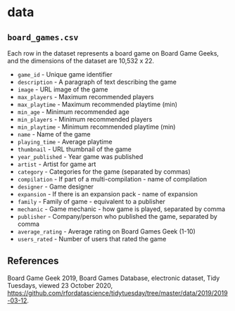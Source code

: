 # data

## `board_games.csv`

Each row in the dataset represents a board game on Board Game Geeks, and the dimensions of the dataset are 10,532 x 22.

 - `game_id` - Unique game identifier
 - `description` - A paragraph of text describing the game
 - `image` - URL image of the game
 - `max_players` - Maximum recommended players
 - `max_playtime` - Maximum recommended playtime (min)
 - `min_age` - Minimum recommended age
 - `min_players` - Minimum recommended players
 - `min_playtime` - Minimum recommended playtime (min)
 - `name` - Name of the game
 - `playing_time` - Average playtime
 - `thumbnail` - URL thumbnail of the game
 - `year_published` - Year game was published
 - `artist` - Artist for game art
 - `category` - Categories for the game (separated by commas)
 - `compilation` - If part of a multi-compilation - name of compilation
 - `designer` - Game designer
 - `expansion` - If there is an expansion pack - name of expansion
 - `family` - Family of game - equivalent to a publisher
 - `mechanic` - Game mechanic - how game is played, separated by comma
 - `publisher` - Company/person who published the game, separated by comma
 - `average_rating` - Average rating on Board Games Geek (1-10)
 - `users_rated` - Number of users that rated the game

## References

Board Game Geek 2019, Board Games Database, electronic dataset, Tidy Tuesdays, viewed 23 October 2020, <https://github.com/rfordatascience/tidytuesday/tree/master/data/2019/2019-03-12>.
